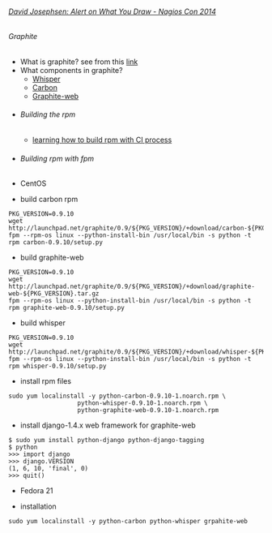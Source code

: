 ###### [David Josephsen: Alert on What You Draw - Nagios Con 2014](https://www.youtube.com/watch?v=wvoOT4QbSkY)
###### Graphite 
  * What is graphite? see from this [link](http://graphite.wikidot.com/screen-shots)
  * What components in graphite? 
    - [Whisper](https://github.com/graphite-project/whisper/blob/master/README.md)
    - [Carbon](https://github.com/graphite-project/carbon/blob/master/README.md)
    - [Graphite-web](https://github.com/graphite-project/graphite-web/blob/master/README.md)

- ###### Building the rpm 
  * [learning how to build rpm with CI process](https://github.com/boonchu/CI)

- ###### Building rpm with fpm
- CentOS 
* build carbon rpm
```
PKG_VERSION=0.9.10
wget http://launchpad.net/graphite/0.9/${PKG_VERSION}/+download/carbon-${PKG_VERSION}.tar.gz
fpm --rpm-os linux --python-install-bin /usr/local/bin -s python -t rpm carbon-0.9.10/setup.py
```
* build graphite-web
```
PKG_VERSION=0.9.10
wget http://launchpad.net/graphite/0.9/${PKG_VERSION}/+download/graphite-web-${PKG_VERSION}.tar.gz
fpm --rpm-os linux --python-install-bin /usr/local/bin -s python -t rpm graphite-web-0.9.10/setup.py
```
* build whisper
```
PKG_VERSION=0.9.10
wget http://launchpad.net/graphite/0.9/${PKG_VERSION}/+download/whisper-${PKG_VERSION}.tar.gz
fpm --rpm-os linux --python-install-bin /usr/local/bin -s python -t rpm whisper-0.9.10/setup.py
```
* install rpm files
```
sudo yum localinstall -y python-carbon-0.9.10-1.noarch.rpm \
                   python-whisper-0.9.10-1.noarch.rpm \
                   python-graphite-web-0.9.10-1.noarch.rpm
```
* install django-1.4.x web framework for graphite-web
```
$ sudo yum install python-django python-django-tagging
$ python
>>> import django
>>> django.VERSION
(1, 6, 10, 'final', 0)
>>> quit()
```
- Fedora 21
* installation
```
sudo yum localinstall -y python-carbon python-whisper grpahite-web
```
